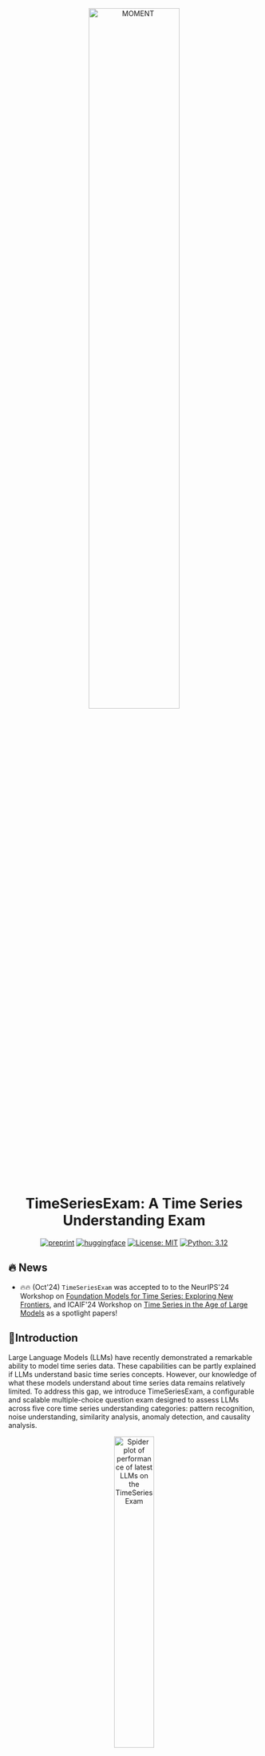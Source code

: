 <div align="center">
<img width="60%" alt="MOMENT" src="asset/MOMENT Logo.png">
<h1>TimeSeriesExam: A Time Series Understanding Exam</h1>

[![preprint](https://img.shields.io/static/v1?label=arXiv&message=2410.14752&color=B31B1B&logo=arXiv)](https://arxiv.org/abs/2410.14752)
[![huggingface](https://img.shields.io/badge/%F0%9F%A4%97%20Hugging%20Face-Dataset-FFD21E)](https://huggingface.co/datasets/AutonLab/TimeSeriesExam1)
[![License: MIT](https://img.shields.io/badge/License-MIT-blue)](https://opensource.org/license/MIT)
[![Python: 3.12](https://img.shields.io/badge/Python-3.11-blue)]()

</div>

## 🔥 News 
- 🔥🔥 (Oct'24) `TimeSeriesExam` was accepted to to the NeurIPS'24 Workshop on [Foundation Models for Time Series: Exploring New Frontiers](https://sites.google.com/corp/view/fm4ts/home), and ICAIF'24 Workshop on [Time Series in the Age of Large Models](https://neurips-time-series-workshop.github.io/) as a spotlight papers!

</div>

## 📖Introduction
Large Language Models (LLMs) have recently demonstrated a remarkable ability to model time series data. These capabilities can be partly explained if LLMs understand basic time series concepts. However, our knowledge of what these models understand about time series data remains relatively limited. To address this gap, we introduce TimeSeriesExam, a configurable and scalable multiple-choice question exam designed to assess LLMs across five core time series understanding categories: pattern recognition, noise understanding, similarity analysis, anomaly detection, and causality analysis.

<div align="center">
<img width="40%" alt="Spider plot of performance of latest LLMs on the TimeSeriesExam" src="asset/spider.png">

Figure. 1: Accuracy of latest LLMs on the `TimeSeriesExam.` Closed-source LLMs outperform open-source ones in simple understanding tasks, but most models struggle with complex reasoning tasks.

</div>

Time series in the dataset are created from a combination of diverse baseline Time series objects. The baseline objects cover linear/non-linear signals and cyclic patterns. 

<div align="center">
<img width="40%" alt="time series curation pipeline" src="asset/Time_Series_Curation_Pipeline.png">

Figure. 2: The pipeline enables diversity by combining different components to create numerous synthetic time series with varying properties.

</div>

## 🧑‍💻 Running evaluation

#### Step 1: Install Envrionment and Library
This step ensures you have the necessary tools and libraries to run the evaluation scripts. 

These commands create a new conda environment named ts_exam with Python 3.12.0, activate the newly created environment, and install the required libraries listed in the `requirements.txt` file using pip:

```bash
> conda create -n "ts_exam" python=3.12.0
> conda activate ts_exam
> pip install -r requirements.txt
```

#### Step 2: API Key for Closed-Source Models (Optional)
If you're using a closed-source model like GPT-4, you'll need an API key to interact with its service. Here are some security best practices to follow when managing your API key:
- _Store Securely_: Don't embed your API key directly in the code or scripts. Consider using environment variables or secure credential management tools.
- _Minimize Exposure_: Limit who has access to your API key and avoid sharing it publicly.
- _Monitor Usage_: Keep track of API key usage to identify any suspicious activity.

We recommend that you refer to the best practices outlined in [OpenAI's documentation](https://help.openai.com/en/articles/5112595-best-practices-for-api-key-safety).

#### Step 3: Running the Evaluation Scripts
This inference repository uses two  bash scripts located in the `evaluate` directory for evaluating datasets. To run a specific evaluation script, navigate to the project directory in your terminal and execute the following command, replacing `evaluate_file_name.sh` with the actual script name: 

```bash
> sh evaluate/evaluate_file_name.sh
```

</div>

## 🧑‍🏫 Evaluation Config

We provide description for hyperparameters that can be changed for evaluation. You can set them in the bash file provided above. 

#### Data
- `data_file_path` (string): Path to the JSON file containing the QA dataset.
- We provide dataset created after each round of improvement. In the paper we primarily evaluated the last round dataset (round 3). These datasets are put under

```
output/round_idx_folder/qa_dataset.json
```

#### Model
- `model_name` (string): The model to evaluate.

> [!NOTE] 
> We currently support 4 closed-source and 3 open-weight models:
> - OpenAI's [GPT-4o mini](https://openai.com/index/gpt-4o-mini-advancing-cost-efficient-intelligence/) ("gpt-4o-mini") and [GPT-4o](https://openai.com/index/hello-gpt-4o/) ("gpt-4o"), 
> - Anthropic's [Claude 3.5 Sonnet](https://www.anthropic.com/news/claude-3-5-sonnet) ("claude-3-5-sonnet-20240620"), 
> - Google's [Gemini-1.5 Pro](https://deepmind.google/technologies/gemini/pro/) ("gemini-1.5-pro"), 
> - OpenBMB's [MiniCPM-V 2.6](https://huggingface.co/openbmb/MiniCPM-V-2_6) ("openbmb/MiniCPM-V-2_6"), and 
> - Microsoft's [Phi-3.5-vision](https://huggingface.co/microsoft/Phi-3.5-vision-instruct) ("microsoft/Phi-3.5-vision-instruct") and [Phi-3.5-mini](https://huggingface.co/microsoft/Phi-3.5-mini-instruct) ("microsoft/Phi-3.5-mini-instruct") 

#### Generation
- `seed` (integer): Random seed to control randomness during generation.
- `max_tokens` (integer): Maximum number of new tokens the model can generate for the answer.
- `temperature` (float): Controls the randomness of the generated text. Higher values lead to more surprising outputs.

#### Output
- `output_file_path` (string): Path to the JSON file where the results will be saved.

#### Model Specific Options (applicable for image models only)
- `image_cache_dir` (string, optional): Path to a directory where intermediate images generated during inference will be saved.

#### Additional Inputs (Optional)
- `ts_tokenizer_name` (string, optional): Choose between 'image' or 'plain_text' depending on the input data format. Defaults to 'plain_text'.
- `add_question_hint` (boolean, optional): If True, a question hint will be provided to the model as additional context.
- `add_concepts` (boolean, optional): If True, a list of relevant concepts will be provided to the model as additional context.
- `add_examples` (boolean, optional): If True and `add_concepts` is also True, example time series illustrating the concepts will be provided to the model.

</div>

## Adding Your Own Model

To integrate a new model, follow these steps:

### Step 1: Define Query and Format Functions
- Open `evaluate/evaluation_utils.py`.
- Define custom `query` and `format` functions for your model, following the structure of the existing functions in this file. These functions determine how queries are sent to the model and how responses are formatted for evaluation.


### Step 2: Register Model Information
- Go to the file `evaluate/llm_api.py`.
- Import the `query` and `format` functions from `evaluate/evaluation_utils.py`
- Add the model’s details to the specified **global variable** in this file. This step registers your model so it can be accessed and used within the system.
  
</div>

## Citation

If you find this work helpful, please consider citing our paper:

```bibtex
@inproceedings{caitimeseriesexam,
  title={TimeSeriesExam: A Time Series Understanding Exam},
  author={Cai, Yifu and Choudhry, Arjun and Goswami, Mononito and Dubrawski, Artur},
  booktitle={NeurIPS Workshop on Time Series in the Age of Large Models}
}
```

</div>

## 🪪 License

MIT License

Copyright (c) 2024 Auton Lab, Carnegie Mellon University

Permission is hereby granted, free of charge, to any person obtaining a copy of this software and associated documentation files (the "Software"), to deal in the Software without restriction, including without limitation the rights to use, copy, modify, merge, publish, distribute, sublicense, and/or sell copies of the Software, and to permit persons to whom the Software is furnished to do so, subject to the following conditions:

The above copyright notice and this permission notice shall be included in all copies or substantial portions of the Software.

THE SOFTWARE IS PROVIDED "AS IS", WITHOUT WARRANTY OF ANY KIND, EXPRESS OR IMPLIED, INCLUDING BUT NOT LIMITED TO THE WARRANTIES OF MERCHANTABILITY, FITNESS FOR A PARTICULAR PURPOSE AND NONINFRINGEMENT. IN NO EVENT SHALL THE AUTHORS OR COPYRIGHT HOLDERS BE LIABLE FOR ANY CLAIM, DAMAGES OR OTHER LIABILITY, WHETHER IN AN ACTION OF CONTRACT, TORT OR OTHERWISE, ARISING FROM, OUT OF OR IN CONNECTION WITH THE SOFTWARE OR THE USE OR OTHER DEALINGS IN THE SOFTWARE.

See [MIT LICENSE](LICENSE) for details.

<img align="right" height ="120px" src="asset/cmu_logo.png">
<img align="right" height ="110px" src="asset/autonlab_logo.png">
